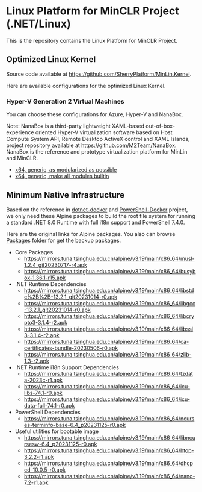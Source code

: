 ﻿# Linux Platform for MinCLR Project (.NET/Linux)

This is the repository contains the Linux Platform for MinCLR Project.

## Optimized Linux Kernel

Source code available at https://github.com/SherryPlatform/MinLin.Kernel.

Here are available configurations for the optimized Linux Kernel.

### Hyper-V Generation 2 Virtual Machines

You can choose these configurations for Azure, Hyper-V and NanaBox.

Note: NanaBox is a third-party lightweight XAML-based out-of-box-experience 
oriented Hyper-V virtualization software based on Host Compute System API, 
Remote Desktop ActiveX control and XAML Islands, project repository available
at https://github.com/M2Team/NanaBox. NanaBox is the reference and prototype
virtualization platform for MinLin and MinCLR.

- [x64, generic, as modularized as possible](https://github.com/SherryPlatform/MinLin.Kernel/blob/main/MinLin/config-MinLin.Kernel.NanaBox)
- [x64, generic, make all modules builtin](https://github.com/SherryPlatform/MinLin.Kernel/blob/main/MinLin/config-MinLin.Kernel.NanaBox.Single)

## Minimum Native Infrastructure

Based on the reference in [dotnet-docker] and [PowerShell-Docker] project, we
only need these Alpine packages to build the root file system for running a 
standard .NET 8.0 Runtime with full i18n support and PowerShell 7.4.0.

[dotnet-docker]: https://github.com/dotnet/dotnet-docker/blob/main/src/runtime-deps/8.0/alpine3.18-extra/amd64/Dockerfile
[PowerShell-Docker]: https://github.com/PowerShell/PowerShell-Docker/blob/master/release/7-5/alpine317/docker/Dockerfile

Here are the original links for Alpine packages. You also can browse [Packages]
folder for get the backup packages.

[Packages]: Packages

- Core Packages
  - https://mirrors.tuna.tsinghua.edu.cn/alpine/v3.19/main/x86_64/musl-1.2.4_git20230717-r4.apk
  - https://mirrors.tuna.tsinghua.edu.cn/alpine/v3.19/main/x86_64/busybox-1.36.1-r15.apk
- .NET Runtime Dependencies
  - https://mirrors.tuna.tsinghua.edu.cn/alpine/v3.19/main/x86_64/libstdc%2B%2B-13.2.1_git20231014-r0.apk
  - https://mirrors.tuna.tsinghua.edu.cn/alpine/v3.19/main/x86_64/libgcc-13.2.1_git20231014-r0.apk
  - https://mirrors.tuna.tsinghua.edu.cn/alpine/v3.19/main/x86_64/libcrypto3-3.1.4-r2.apk
  - https://mirrors.tuna.tsinghua.edu.cn/alpine/v3.19/main/x86_64/libssl3-3.1.4-r2.apk
  - https://mirrors.tuna.tsinghua.edu.cn/alpine/v3.19/main/x86_64/ca-certificates-bundle-20230506-r0.apk
  - https://mirrors.tuna.tsinghua.edu.cn/alpine/v3.19/main/x86_64/zlib-1.3-r2.apk
- .NET Runtime i18n Support Dependencies
  - https://mirrors.tuna.tsinghua.edu.cn/alpine/v3.19/main/x86_64/tzdata-2023c-r1.apk
  - https://mirrors.tuna.tsinghua.edu.cn/alpine/v3.19/main/x86_64/icu-libs-74.1-r0.apk
  - https://mirrors.tuna.tsinghua.edu.cn/alpine/v3.19/main/x86_64/icu-data-full-74.1-r0.apk
- PowerShell Dependencies
  - https://mirrors.tuna.tsinghua.edu.cn/alpine/v3.19/main/x86_64/ncurses-terminfo-base-6.4_p20231125-r0.apk
- Useful utilities for bootable image
  - https://mirrors.tuna.tsinghua.edu.cn/alpine/v3.19/main/x86_64/libncursesw-6.4_p20231125-r0.apk
  - https://mirrors.tuna.tsinghua.edu.cn/alpine/v3.19/main/x86_64/htop-3.2.2-r1.apk
  - https://mirrors.tuna.tsinghua.edu.cn/alpine/v3.19/main/x86_64/dhcpcd-10.0.5-r0.apk
  - https://mirrors.tuna.tsinghua.edu.cn/alpine/v3.19/main/x86_64/nano-7.2-r1.apk
